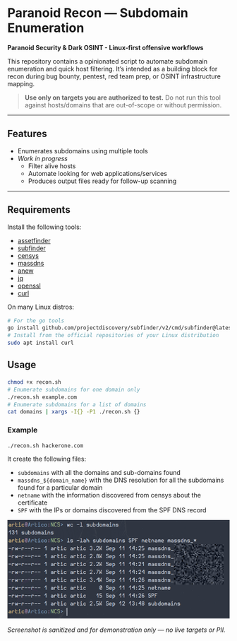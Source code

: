 # Paranoid Recon — Subdomain Enumeration

**Paranoid Security & Dark OSINT - Linux-first offensive workflows**

This repository contains a opinionated script to automate subdomain enumeration and quick host filtering.
It’s intended as a building block for recon during bug bounty, pentest, red team prep, or OSINT infrastructure mapping.

> **Use only on targets you are authorized to test.**
> Do not run this tool against hosts/domains that are out-of-scope or without permission.

---

## Features

- Enumerates subdomains using multiple tools
- *Work in progress*
  - Filter alive hosts
  - Automate looking for web applications/services
  - Produces output files ready for follow-up scanning

---

## Requirements

Install the following tools:
- [assetfinder](https://github.com/tomnomnom/assetfinder)
- [subfinder](https://github.com/projectdiscovery/subfinder)
- [censys](https://censys-python.readthedocs.io/en/stable/quick-start.html)
- [massdns](https://github.com/blechschmidt/massdns)
- [anew](https://github.com/tomnomnom/anew)
- [jq](https://jqlang.org/)
- [openssl](https://www.openssl.org/)
- [curl](https://curl.se/docs/manpage.html)

On many Linux distros:

```bash
# For the go tools
go install github.com/projectdiscovery/subfinder/v2/cmd/subfinder@latest
# Install from the official repositories of your Linux distribution
sudo apt install curl
```

## Usage

```bash
chmod +x recon.sh
# Enumerate subdomains for one domain only
./recon.sh example.com
# Enumerate subdomains for a list of domains
cat domains | xargs -I{} -P1 ./recon.sh {}
```

### Example

```bash
./recon.sh hackerone.com
```

It create the following files:
- `subdomains` with all the domains and sub-domains found
- `massdns_${domain_name}` with the DNS resolution for all the subdomains found for a particular domain
- `netname` with the information discovered from censys about the certificate
- `SPF` with the IPs or domains discovered from the SPF DNS record

![Example output of the recon script](./images/sample_output.png)

*Screenshot is sanitized and for demonstration only — no live targets or PII.*
